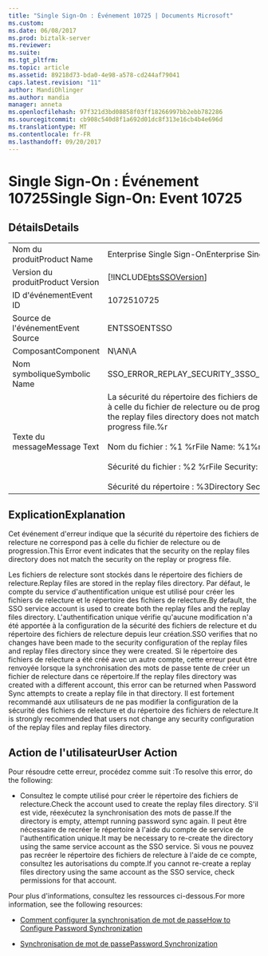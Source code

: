 ```yaml
---
title: "Single Sign-On : Événement 10725 | Documents Microsoft"
ms.custom: 
ms.date: 06/08/2017
ms.prod: biztalk-server
ms.reviewer: 
ms.suite: 
ms.tgt_pltfrm: 
ms.topic: article
ms.assetid: 89218d73-bda0-4e98-a578-cd244af79041
caps.latest.revision: "11"
author: MandiOhlinger
ms.author: mandia
manager: anneta
ms.openlocfilehash: 97f321d3bd08858f03ff18266997bb2ebb782286
ms.sourcegitcommit: cb908c540d8f1a692d01dc8f313e16cb4b4e696d
ms.translationtype: MT
ms.contentlocale: fr-FR
ms.lasthandoff: 09/20/2017
---
```

# <a name="single-sign-on-event-10725"></a><span data-ttu-id="f0914-102">Single Sign-On : Événement 10725</span><span class="sxs-lookup"><span data-stu-id="f0914-102">Single Sign-On: Event 10725</span></span>
## <a name="details"></a><span data-ttu-id="f0914-103">Détails</span><span class="sxs-lookup"><span data-stu-id="f0914-103">Details</span></span>  
  
|||  
|-|-|  
|<span data-ttu-id="f0914-104">Nom du produit</span><span class="sxs-lookup"><span data-stu-id="f0914-104">Product Name</span></span>|<span data-ttu-id="f0914-105">Enterprise Single Sign-On</span><span class="sxs-lookup"><span data-stu-id="f0914-105">Enterprise Single Sign-On</span></span>|  
|<span data-ttu-id="f0914-106">Version du produit</span><span class="sxs-lookup"><span data-stu-id="f0914-106">Product Version</span></span>|[!INCLUDE[btsSSOVersion](../includes/btsssoversion-md.md)]|  
|<span data-ttu-id="f0914-107">ID d'événement</span><span class="sxs-lookup"><span data-stu-id="f0914-107">Event ID</span></span>|<span data-ttu-id="f0914-108">10725</span><span class="sxs-lookup"><span data-stu-id="f0914-108">10725</span></span>|  
|<span data-ttu-id="f0914-109">Source de l'événement</span><span class="sxs-lookup"><span data-stu-id="f0914-109">Event Source</span></span>|<span data-ttu-id="f0914-110">ENTSSO</span><span class="sxs-lookup"><span data-stu-id="f0914-110">ENTSSO</span></span>|  
|<span data-ttu-id="f0914-111">Composant</span><span class="sxs-lookup"><span data-stu-id="f0914-111">Component</span></span>|<span data-ttu-id="f0914-112">N\A</span><span class="sxs-lookup"><span data-stu-id="f0914-112">N\A</span></span>|  
|<span data-ttu-id="f0914-113">Nom symbolique</span><span class="sxs-lookup"><span data-stu-id="f0914-113">Symbolic Name</span></span>|<span data-ttu-id="f0914-114">SSO_ERROR_REPLAY_SECURITY_3</span><span class="sxs-lookup"><span data-stu-id="f0914-114">SSO_ERROR_REPLAY_SECURITY_3</span></span>|  
|<span data-ttu-id="f0914-115">Texte du message</span><span class="sxs-lookup"><span data-stu-id="f0914-115">Message Text</span></span>|<span data-ttu-id="f0914-116">La sécurité du répertoire des fichiers de relecture ne correspond pas à celle du fichier de relecture ou de progression.%r</span><span class="sxs-lookup"><span data-stu-id="f0914-116">The security on the replay files directory does not match the security on the replay or progress file.%r</span></span><br /><br /> <span data-ttu-id="f0914-117">Nom du fichier : %1 %r</span><span class="sxs-lookup"><span data-stu-id="f0914-117">File Name: %1%r</span></span><br /><br /> <span data-ttu-id="f0914-118">Sécurité du fichier : %2 %r</span><span class="sxs-lookup"><span data-stu-id="f0914-118">File Security: %2%r</span></span><br /><br /> <span data-ttu-id="f0914-119">Sécurité du répertoire : %3</span><span class="sxs-lookup"><span data-stu-id="f0914-119">Directory Security: %3</span></span>|  
  
## <a name="explanation"></a><span data-ttu-id="f0914-120">Explication</span><span class="sxs-lookup"><span data-stu-id="f0914-120">Explanation</span></span>  
 <span data-ttu-id="f0914-121">Cet événement d'erreur indique que la sécurité du répertoire des fichiers de relecture ne correspond pas à celle du fichier de relecture ou de progression.</span><span class="sxs-lookup"><span data-stu-id="f0914-121">This Error event indicates that the security on the replay files directory does not match the security on the replay or progress file.</span></span>  
  
 <span data-ttu-id="f0914-122">Les fichiers de relecture sont stockés dans le répertoire des fichiers de relecture.</span><span class="sxs-lookup"><span data-stu-id="f0914-122">Replay files are stored in the replay files directory.</span></span> <span data-ttu-id="f0914-123">Par défaut, le compte du service d'authentification unique est utilisé pour créer les fichiers de relecture et le répertoire des fichiers de relecture.</span><span class="sxs-lookup"><span data-stu-id="f0914-123">By default, the SSO service account is used to create both the replay files and the replay files directory.</span></span> <span data-ttu-id="f0914-124">L'authentification unique vérifie qu'aucune modification n'a été apportée à la configuration de la sécurité des fichiers de relecture et du répertoire des fichiers de relecture depuis leur création.</span><span class="sxs-lookup"><span data-stu-id="f0914-124">SSO verifies that no changes have been made to the security configuration of the replay files and replay files directory since they were created.</span></span> <span data-ttu-id="f0914-125">Si le répertoire des fichiers de relecture a été créé avec un autre compte, cette erreur peut être renvoyée lorsque la synchronisation des mots de passe tente de créer un fichier de relecture dans ce répertoire.</span><span class="sxs-lookup"><span data-stu-id="f0914-125">If the replay files directory was created with a different account, this error can be returned when Password Sync attempts to create a replay file in that directory.</span></span> <span data-ttu-id="f0914-126">Il est fortement recommandé aux utilisateurs de ne pas modifier la configuration de la sécurité des fichiers de relecture et du répertoire des fichiers de relecture.</span><span class="sxs-lookup"><span data-stu-id="f0914-126">It is strongly recommended that users not change any security configuration of the replay files and replay files directory.</span></span>  
  
## <a name="user-action"></a><span data-ttu-id="f0914-127">Action de l'utilisateur</span><span class="sxs-lookup"><span data-stu-id="f0914-127">User Action</span></span>  
 <span data-ttu-id="f0914-128">Pour résoudre cette erreur, procédez comme suit :</span><span class="sxs-lookup"><span data-stu-id="f0914-128">To resolve this error, do the following:</span></span>  
  
-   <span data-ttu-id="f0914-129">Consultez le compte utilisé pour créer le répertoire des fichiers de relecture.</span><span class="sxs-lookup"><span data-stu-id="f0914-129">Check the account used to create the replay files directory.</span></span> <span data-ttu-id="f0914-130">S'il est vide, réexécutez la synchronisation des mots de passe.</span><span class="sxs-lookup"><span data-stu-id="f0914-130">If the directory is empty, attempt running password sync again.</span></span> <span data-ttu-id="f0914-131">Il peut être nécessaire de recréer le répertoire à l'aide du compte de service de l'authentification unique.</span><span class="sxs-lookup"><span data-stu-id="f0914-131">It may be necessary to re-create the directory using the same service account as the SSO service.</span></span> <span data-ttu-id="f0914-132">Si vous ne pouvez pas recréer le répertoire des fichiers de relecture à l'aide de ce compte, consultez les autorisations du compte.</span><span class="sxs-lookup"><span data-stu-id="f0914-132">If you cannot re-create a replay files directory using the same account as the SSO service, check permissions for that account.</span></span>  
  
 <span data-ttu-id="f0914-133">Pour plus d'informations, consultez les ressources ci-dessous.</span><span class="sxs-lookup"><span data-stu-id="f0914-133">For more information, see the following resources:</span></span>  
  
-   [<span data-ttu-id="f0914-134">Comment configurer la synchronisation de mot de passe</span><span class="sxs-lookup"><span data-stu-id="f0914-134">How to Configure Password Synchronization</span></span>](../core/how-to-configure-password-synchronization.md)  
  
-   [<span data-ttu-id="f0914-135">Synchronisation de mot de passe</span><span class="sxs-lookup"><span data-stu-id="f0914-135">Password Synchronization</span></span>](../core/password-synchronization2.md)